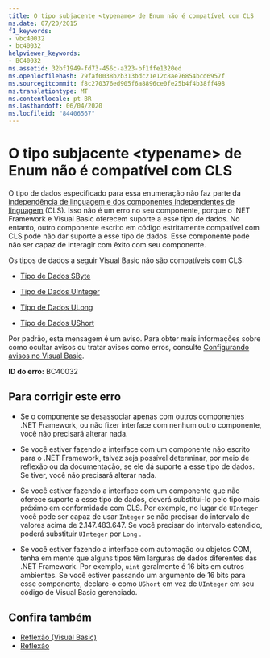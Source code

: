 ```yaml
---
title: O tipo subjacente <typename> de Enum não é compatível com CLS
ms.date: 07/20/2015
f1_keywords:
- vbc40032
- bc40032
helpviewer_keywords:
- BC40032
ms.assetid: 32bf1949-fd73-456c-a323-bf1ffe1320ed
ms.openlocfilehash: 79faf0038b2b313bdc21e12c8ae76854bcd6957f
ms.sourcegitcommit: f8c270376ed905f6a8896ce0fe25b4f4b38ff498
ms.translationtype: MT
ms.contentlocale: pt-BR
ms.lasthandoff: 06/04/2020
ms.locfileid: "84406567"
---
```

# <a name="underlying-type-typename-of-enum-is-not-cls-compliant"></a>O tipo subjacente \<typename> de Enum não é compatível com CLS
O tipo de dados especificado para essa enumeração não faz parte da [independência de linguagem e dos componentes independentes de linguagem](../../../standard/language-independence-and-language-independent-components.md) (CLS). Isso não é um erro no seu componente, porque o .NET Framework e Visual Basic oferecem suporte a esse tipo de dados. No entanto, outro componente escrito em código estritamente compatível com CLS pode não dar suporte a esse tipo de dados. Esse componente pode não ser capaz de interagir com êxito com seu componente.  
  
 Os tipos de dados a seguir Visual Basic não são compatíveis com CLS:  
  
- [Tipo de Dados SByte](../data-types/sbyte-data-type.md)  
  
- [Tipo de Dados UInteger](../data-types/uinteger-data-type.md)  
  
- [Tipo de Dados ULong](../data-types/ulong-data-type.md)  
  
- [Tipo de Dados UShort](../data-types/ushort-data-type.md)  
  
 Por padrão, esta mensagem é um aviso. Para obter mais informações sobre como ocultar avisos ou tratar avisos como erros, consulte [Configurando avisos no Visual Basic](/visualstudio/ide/configuring-warnings-in-visual-basic).  
  
 **ID do erro:** BC40032  
  
## <a name="to-correct-this-error"></a>Para corrigir este erro  
  
- Se o componente se desassociar apenas com outros componentes .NET Framework, ou não fizer interface com nenhum outro componente, você não precisará alterar nada.  
  
- Se você estiver fazendo a interface com um componente não escrito para o .NET Framework, talvez seja possível determinar, por meio de reflexão ou da documentação, se ele dá suporte a esse tipo de dados. Se tiver, você não precisará alterar nada.  
  
- Se você estiver fazendo a interface com um componente que não oferece suporte a esse tipo de dados, deverá substituí-lo pelo tipo mais próximo em conformidade com CLS. Por exemplo, no lugar de `UInteger` você pode ser capaz de usar `Integer` se não precisar do intervalo de valores acima de 2.147.483.647. Se você precisar do intervalo estendido, poderá substituir `UInteger` por `Long` .  
  
- Se você estiver fazendo a interface com automação ou objetos COM, tenha em mente que alguns tipos têm larguras de dados diferentes das .NET Framework. Por exemplo, `uint` geralmente é 16 bits em outros ambientes. Se você estiver passando um argumento de 16 bits para esse componente, declare-o como `UShort` em vez de `UInteger` em seu código de Visual Basic gerenciado.  
  
## <a name="see-also"></a>Confira também

- [Reflexão (Visual Basic)](../../programming-guide/concepts/reflection.md)
- [Reflexão](../../../framework/reflection-and-codedom/reflection.md)
